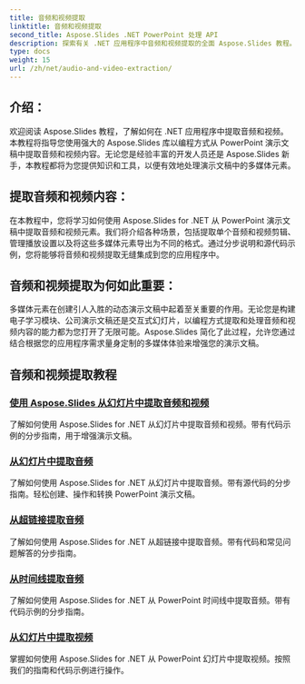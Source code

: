 ```yaml
---
title: 音频和视频提取
linktitle: 音频和视频提取
second_title: Aspose.Slides .NET PowerPoint 处理 API
description: 探索有关 .NET 应用程序中音频和视频提取的全面 Aspose.Slides 教程。了解如何以编程方式从 PowerPoint 演示文稿中提取和操作多媒体元素。
type: docs
weight: 15
url: /zh/net/audio-and-video-extraction/
---
```


## 介绍：

欢迎阅读 Aspose.Slides 教程，了解如何在 .NET 应用程序中提取音频和视频。本教程将指导您使用强大的 Aspose.Slides 库以编程方式从 PowerPoint 演示文稿中提取音频和视频内容。无论您是经验丰富的开发人员还是 Aspose.Slides 新手，本教程都将为您提供知识和工具，以便有效地处理演示文稿中的多媒体元素。

## 提取音频和视频内容：

在本教程中，您将学习如何使用 Aspose.Slides for .NET 从 PowerPoint 演示文稿中提取音频和视频元素。我们将介绍各种场景，包括提取单个音频和视频剪辑、管理播放设置以及将这些多媒体元素导出为不同的格式。通过分步说明和源代码示例，您将能够将音频和视频提取无缝集成到您的应用程序中。

## 音频和视频提取为何如此重要：

多媒体元素在创建引人入胜的动态演示文稿中起着至关重要的作用。无论您是构建电子学习模块、公司演示文稿还是交互式幻灯片，以编程方式提取和处理音频和视频内容的能力都为您打开了无限可能。Aspose.Slides 简化了此过程，允许您通过结合根据您的应用程序需求量身定制的多媒体体验来增强您的演示文稿。

## 音频和视频提取教程
### [使用 Aspose.Slides 从幻灯片中提取音频和视频](./audio-and-video-extraction/)
了解如何使用 Aspose.Slides for .NET 从幻灯片中提取音频和视频。带有代码示例的分步指南，用于增强演示文稿。
### [从幻灯片中提取音频](./extract-audio/)
了解如何使用 Aspose.Slides for .NET 从幻灯片中提取音频。带有源代码的分步指南。轻松创建、操作和转换 PowerPoint 演示文稿。
### [从超链接提取音频](./extract-audio-from-hyperlink/)
了解如何使用 Aspose.Slides for .NET 从超链接中提取音频。带有代码和常见问题解答的分步指南。
### [从时间线提取音频](./extract-audio-from-timeline/)
了解如何使用 Aspose.Slides for .NET 从 PowerPoint 时间线中提取音频。带有代码示例的分步指南。
### [从幻灯片中提取视频](./extract-video/)
掌握如何使用 Aspose.Slides for .NET 从 PowerPoint 幻灯片中提取视频。按照我们的指南和代码示例进行操作。
